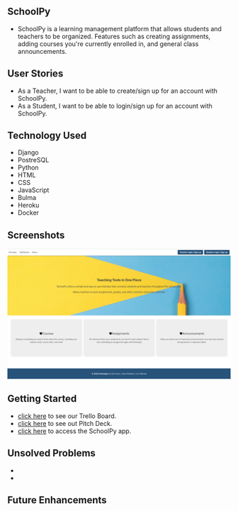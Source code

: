 ## SchoolPy
- SchoolPy is a learning management platform that allows students and teachers to be organized. Features such as creating assignments, adding courses you're currently enrolled in, and general class announcements.


## User Stories
- As a Teacher, I want to be able to create/sign up for an account with SchoolPy.
- As a Student, I want to be able to login/sign up for an account with SchoolPy.


## Technology Used
- Django
- PostreSQL
- Python
- HTML
- CSS
- JavaScript
- Bulma
- Heroku
- Docker


## Screenshots
![wireframe screenshot](/main_app/assets/screenshot.png)

## Getting Started
- [click here](https://trello.com/b/5WN8Jh03/project-4) to see our Trello Board.
- [click here](https://docs.google.com/presentation/d/1mmU1i_7Or1-ipexp2S6Lfr_aSONg78FNlM4YnH6Xq9k/edit#slide=id.p) to see out Pitch Deck.
- [click here]() to access the SchoolPy app.


## Unsolved Problems
-
-

## Future Enhancements